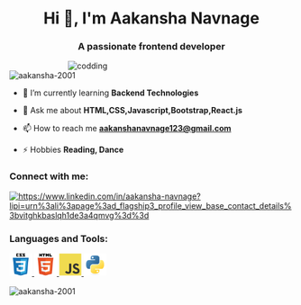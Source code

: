 <h1 align="center">Hi 👋, I'm Aakansha Navnage</h1>
<h3 align="center">A passionate frontend developer</h3>
<img src="https://cdn2.iconfinder.com/data/icons/professions-vivid-vol-2/256/Programmer_Female-1024.png" alt="codding" align="right" width="400" />


<p align="left"> <img src="https://komarev.com/ghpvc/?username=aakansha-2001&label=Profile%20views&color=0e75b6&style=flat" alt="aakansha-2001" /> </p>

- 🌱 I’m currently learning **Backend Technologies**

- 💬 Ask me about **HTML,CSS,Javascript,Bootstrap,React.js**

- 📫 How to reach me **aakanshanavnage123@gmail.com**

- ⚡ Hobbies **Reading, Dance**

<h3 align="left">Connect with me:</h3>
<p align="left">
<a href="https://linkedin.com/in/https://www.linkedin.com/in/aakansha-navnage?lipi=urn%3ali%3apage%3ad_flagship3_profile_view_base_contact_details%3bvitghkbaslqh1de3a4qmvg%3d%3d" target="blank"><img align="center" src="https://raw.githubusercontent.com/rahuldkjain/github-profile-readme-generator/master/src/images/icons/Social/linked-in-alt.svg" alt="https://www.linkedin.com/in/aakansha-navnage?lipi=urn%3ali%3apage%3ad_flagship3_profile_view_base_contact_details%3bvitghkbaslqh1de3a4qmvg%3d%3d" height="30" width="40" /></a>  
</p>

<a href="https://aakanshaportfolio.netlify.app"></a>



<h3 align="left">Languages and Tools:</h3>
<p align="left"> <a href="https://www.w3schools.com/css/" target="_blank" rel="noreferrer"> <img src="https://raw.githubusercontent.com/devicons/devicon/master/icons/css3/css3-original-wordmark.svg" alt="css3" width="40" height="40"/> </a> <a href="https://www.w3.org/html/" target="_blank" rel="noreferrer"> <img src="https://raw.githubusercontent.com/devicons/devicon/master/icons/html5/html5-original-wordmark.svg" alt="html5" width="40" height="40"/> </a> <a href="https://developer.mozilla.org/en-US/docs/Web/JavaScript" target="_blank" rel="noreferrer"> <img src="https://raw.githubusercontent.com/devicons/devicon/master/icons/javascript/javascript-original.svg" alt="javascript" width="40" height="40"/> </a> <a href="https://www.python.org" target="_blank" rel="noreferrer"> <img src="https://raw.githubusercontent.com/devicons/devicon/master/icons/python/python-original.svg" alt="python" width="40" height="40"/> </a> </p>

<p><img align="center" src="https://github-readme-stats.vercel.app/api/top-langs?username=aakansha-2001&show_icons=true&locale=en&layout=compact" alt="aakansha-2001" /></p>
